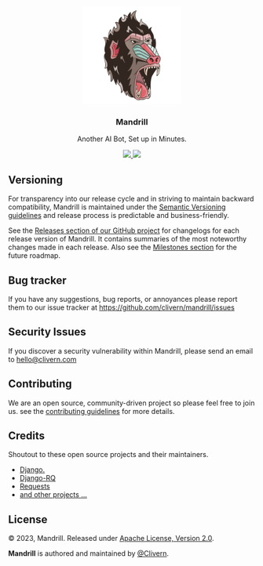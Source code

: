 <p align="center">
    <img alt="Mandrill Logo" src="/assets/img/logo.png" height="200" />
    <h3 align="center">Mandrill</h3>
    <p align="center">Another AI Bot, Set up in Minutes.</p>
    <p align="center">
        <a href="https://github.com/Clivern/Mandrill/actions/workflows/api.yml">
            <img src="https://github.com/Clivern/Mandrill/actions/workflows/api.yml/badge.svg"/>
        </a>
        <a href="https://github.com/Clivern/Mandrill/actions/workflows/ui.yml">
            <img src="https://github.com/Clivern/Mandrill/actions/workflows/ui.yml/badge.svg"/>
        </a>
    </p>
</p>


## Versioning

For transparency into our release cycle and in striving to maintain backward compatibility, Mandrill is maintained under the [Semantic Versioning guidelines](https://semver.org/) and release process is predictable and business-friendly.

See the [Releases section of our GitHub project](https://github.com/clivern/mandrill/releases) for changelogs for each release version of Mandrill. It contains summaries of the most noteworthy changes made in each release. Also see the [Milestones section](https://github.com/clivern/mandrill/milestones) for the future roadmap.


## Bug tracker

If you have any suggestions, bug reports, or annoyances please report them to our issue tracker at https://github.com/clivern/mandrill/issues


## Security Issues

If you discover a security vulnerability within Mandrill, please send an email to [hello@clivern.com](mailto:hello@clivern.com)


## Contributing

We are an open source, community-driven project so please feel free to join us. see the [contributing guidelines](CONTRIBUTING.md) for more details.


## Credits

Shoutout to these open source projects and their maintainers.

- [Django.](https://www.djangoproject.com/)
- [Django-RQ](https://github.com/rq/django-rq)
- [Requests](https://github.com/psf/requests)
- [and other projects ...](requirements.txt)


## License

© 2023, Mandrill. Released under [Apache License, Version 2.0](https://www.apache.org/licenses/LICENSE-2.0).

**Mandrill** is authored and maintained by [@Clivern](https://github.com/clivern).
